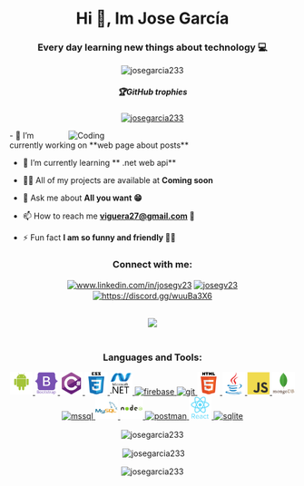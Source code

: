 

<h1 align="center">Hi 🤘​, Im Jose García</h1>
<h3 align="center">Every day learning new things about technology ​​💻​</h3>

<p align="center"> <img src="https://komarev.com/ghpvc/?username=josegarcia233&label=Profile%20views&color=0e75b6&style=flat" alt="josegarcia233" /> </p>

<h5 align="center">🏆GitHub trophies </h5>
<p align="center"> <a href="https://github.com/ryo-ma/github-profile-trophy"><img src="https://github-profile-trophy.vercel.app/?username=josegarcia233&theme=discord" alt="josegarcia233" /></a> </p>

<img align="right" alt="Coding" width="400" src="https://media.giphy.com/media/hrRJ41JB2zlgZiYcCw/giphy-downsized-large.gif">  
- 🔭 I’m currently working on **web page about posts**

- 🌱 I’m currently learning ** .net web api**

- 👨‍💻 All of my projects are available at **Coming soon**

- 💬 Ask me about **All you want 😁​**

- 📫 How to reach me **viguera27@gmail.com 📨​**

- ⚡ Fun fact **I am so funny and friendly 🤜​🤛​**

<h3 align="center">Connect with me:</h3>
<p align="center">
<a href="https://www.linkedin.com/in/josegv23/" target="blank"><img align="center" src="https://raw.githubusercontent.com/rahuldkjain/github-profile-readme-generator/master/src/images/icons/Social/linked-in-alt.svg" alt="www.linkedin.com/in/josegv23" height="30" width="40" /></a>
<a href="https://instagram.com/josegv23" target="blank"><img align="center" src="https://raw.githubusercontent.com/rahuldkjain/github-profile-readme-generator/master/src/images/icons/Social/instagram.svg" alt="josegv23" height="30" width="40" /></a>
<a href="https://discord.gg/https://discord.gg/wuuBa3X6" target="blank"><img align="center" src="https://raw.githubusercontent.com/rahuldkjain/github-profile-readme-generator/master/src/images/icons/Social/discord.svg" alt="https://discord.gg/wuuBa3X6" height="30" width="40" /></a>
</p>

<br/>  

<div align="center"><img src="https://spotify-github-profile.vercel.app/api/view?uid=viguera27&cover_image=true&theme=default&bar_color=a11212&bar_color_cover=true" /></div>  
<br/>


<h3 align="center">Languages and Tools:</h3>
<p align="center"> <a href="https://developer.android.com" target="_blank" rel="noreferrer"> <img src="https://raw.githubusercontent.com/devicons/devicon/master/icons/android/android-original-wordmark.svg" alt="android" width="40" height="40"/> </a> <a href="https://getbootstrap.com" target="_blank" rel="noreferrer"> <img src="https://raw.githubusercontent.com/devicons/devicon/master/icons/bootstrap/bootstrap-plain-wordmark.svg" alt="bootstrap" width="40" height="40"/> </a> <a href="https://www.w3schools.com/cs/" target="_blank" rel="noreferrer"> <img src="https://raw.githubusercontent.com/devicons/devicon/master/icons/csharp/csharp-original.svg" alt="csharp" width="40" height="40"/> </a> <a href="https://www.w3schools.com/css/" target="_blank" rel="noreferrer"> <img src="https://raw.githubusercontent.com/devicons/devicon/master/icons/css3/css3-original-wordmark.svg" alt="css3" width="40" height="40"/> </a> <a href="https://dotnet.microsoft.com/" target="_blank" rel="noreferrer"> <img src="https://raw.githubusercontent.com/devicons/devicon/master/icons/dot-net/dot-net-original-wordmark.svg" alt="dotnet" width="40" height="40"/> </a> <a href="https://firebase.google.com/" target="_blank" rel="noreferrer"> <img src="https://www.vectorlogo.zone/logos/firebase/firebase-icon.svg" alt="firebase" width="40" height="40"/> </a> <a href="https://git-scm.com/" target="_blank" rel="noreferrer"> <img src="https://www.vectorlogo.zone/logos/git-scm/git-scm-icon.svg" alt="git" width="40" height="40"/> </a> <a href="https://www.w3.org/html/" target="_blank" rel="noreferrer"> <img src="https://raw.githubusercontent.com/devicons/devicon/master/icons/html5/html5-original-wordmark.svg" alt="html5" width="40" height="40"/> </a> <a href="https://www.java.com" target="_blank" rel="noreferrer"> <img src="https://raw.githubusercontent.com/devicons/devicon/master/icons/java/java-original.svg" alt="java" width="40" height="40"/> </a> <a href="https://developer.mozilla.org/en-US/docs/Web/JavaScript" target="_blank" rel="noreferrer"> <img src="https://raw.githubusercontent.com/devicons/devicon/master/icons/javascript/javascript-original.svg" alt="javascript" width="40" height="40"/> </a> <a href="https://www.mongodb.com/" target="_blank" rel="noreferrer"> <img src="https://raw.githubusercontent.com/devicons/devicon/master/icons/mongodb/mongodb-original-wordmark.svg" alt="mongodb" width="40" height="40"/> </a> <a href="https://www.microsoft.com/en-us/sql-server" target="_blank" rel="noreferrer"> <img src="https://www.svgrepo.com/show/303229/microsoft-sql-server-logo.svg" alt="mssql" width="40" height="40"/> </a> <a href="https://www.mysql.com/" target="_blank" rel="noreferrer"> <img src="https://raw.githubusercontent.com/devicons/devicon/master/icons/mysql/mysql-original-wordmark.svg" alt="mysql" width="40" height="40"/> </a> <a href="https://nodejs.org" target="_blank" rel="noreferrer"> <img src="https://raw.githubusercontent.com/devicons/devicon/master/icons/nodejs/nodejs-original-wordmark.svg" alt="nodejs" width="40" height="40"/> </a> <a href="https://postman.com" target="_blank" rel="noreferrer"> <img src="https://www.vectorlogo.zone/logos/getpostman/getpostman-icon.svg" alt="postman" width="40" height="40"/> </a> <a href="https://reactjs.org/" target="_blank" rel="noreferrer"> <img src="https://raw.githubusercontent.com/devicons/devicon/master/icons/react/react-original-wordmark.svg" alt="react" width="40" height="40"/> </a> <a href="https://www.sqlite.org/" target="_blank" rel="noreferrer"> <img src="https://www.vectorlogo.zone/logos/sqlite/sqlite-icon.svg" alt="sqlite" width="40" height="40"/> </a> </p>

<p align="center"><img align="center" src="https://github-readme-stats.vercel.app/api/top-langs?username=josegarcia233&show_icons=true&locale=en&layout=compact" alt="josegarcia233" /></p>

<p align="center">&nbsp;<img align="center" src="https://github-readme-stats.vercel.app/api?username=josegarcia233&show_icons=true&locale=en" alt="josegarcia233" /></p>

<p align="center"><img align="center" src="https://github-readme-streak-stats.herokuapp.com/?user=josegarcia233&" alt="josegarcia233" /></p>
